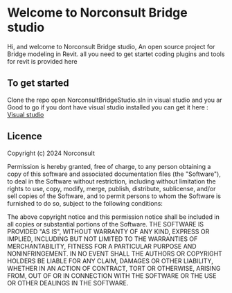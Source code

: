 # Welcome to Norconsult Bridge studio

Hi, and welcome to Norconsult Bridge studio, An open source project for Bridge modeling in Revit. all you need to get startet coding plugins and tools for revit is provided here 


## To get started 

Clone the repo
open NorconsultBridgeStudio.sln in visual studio and you ar Good to go 
if you dont have visual studio installed you can get it here : [Visual studio](https://visualstudio.microsoft.com/thank-you-downloading-visual-studio/?sku=Community&channel=Release&version=VS2022&source=VSLandingPage&cid=2030&passive=false)    



## Licence

Copyright (c) 2024 Norconsult

Permission is hereby granted, free of charge, to any person obtaining a copy of this software and associated documentation files (the "Software"), to deal in the Software without restriction, including without limitation the rights to use, copy, modify, merge, publish, distribute, sublicense, and/or sell copies of the Software, and to permit persons to whom the Software is furnished to do so, subject to the following conditions:

The above copyright notice and this permission notice shall be included in all copies or substantial portions of the Software.
THE SOFTWARE IS PROVIDED "AS IS", WITHOUT WARRANTY OF ANY KIND, EXPRESS OR IMPLIED, INCLUDING BUT NOT LIMITED TO THE WARRANTIES OF MERCHANTABILITY, FITNESS FOR A PARTICULAR PURPOSE AND NONINFRINGEMENT. IN NO EVENT SHALL THE AUTHORS OR COPYRIGHT HOLDERS BE LIABLE FOR ANY CLAIM, DAMAGES OR OTHER LIABILITY, WHETHER IN AN ACTION OF CONTRACT, TORT OR OTHERWISE, ARISING FROM, OUT OF OR IN CONNECTION WITH THE SOFTWARE OR THE USE OR OTHER DEALINGS IN THE SOFTWARE.
